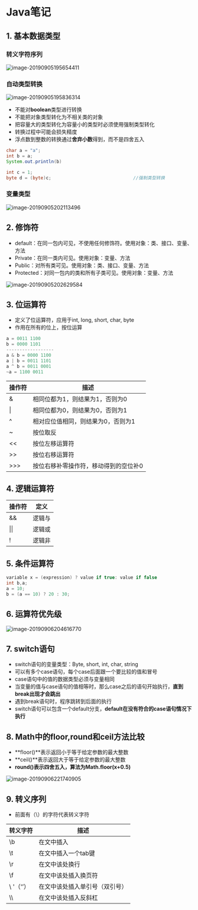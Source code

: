 # Java笔记

## 1. 基本数据类型

### 转义字符序列

![image-20190905195654411](../images/image-20190905195654411.png)



### 自动类型转换

![image-20190905195836314](../images/image-20190905195836314.png)

* 不能对**boolean**类型进行转换
* 不能把对象类型转化为不相关类的对象
* 把容量大的类型转化为容量小的类型时必须使用强制类型转化
* 转换过程中可能会损失精度
* 浮点数到整数的转换通过**舍弃小数**得到，而不是四舍五入

```Java
char a = "a";
int b = a;
System.out.println(b)

int c = 1;
byte d = (byte)c;							    //强制类型转换
```



### 变量类型

![image-20190905202113496](../images/image-20190905202113496.png)





## 2. 修饰符

* default：在同一包内可见，不使用任何修饰符。使用对象：类、接口、变量、方法
* Private：在同一类内可见。使用对象：变量、方法
* Public：对所有类可见。使用对象：类、接口、变量、方法
* Protected：对同一包内的类和所有子类可见。使用对象：变量、方法

![image-20190905202629584](../images/image-20190905202629584.png)



## 3. 位运算符

* 定义了位运算符，应用于int, long, short, char, byte
* 作用在所有的位上，按位运算

```java
a = 0011 1100
b = 0000 1101
------------------
a & b = 0000 1100
a | b = 0011 1101
a ^ b = 0011 0001
~a = 1100 0011
```

| 操作符 | 描述                                  |
| ------ | ------------------------------------- |
| &      | 相同位都为1，则结果为1，否则为0       |
| \|     | 相同位都为0，则结果为0，否则为1       |
| ^      | 相对应位值相同，则结果为0，否则为1    |
| ~      | 按位取反                              |
| <<     | 按位左移运算符                        |
| >>     | 按位右移运算符                        |
| >>>    | 按位右移补零操作符，移动得到的空位补0 |



## 4. 逻辑运算符

| 操作符 | 定义   |
| ------ | ------ |
| &&     | 逻辑与 |
| \|\|   | 逻辑或 |
| !      | 逻辑非 |



## 5. 条件运算符

```java
variable x = (expression) ? value if true: value if false
int b,a;
a = 10;
b = (a == 10) ? 20 : 30;
```



## 6. 运算符优先级

![image-20190906204616770](../images/image-20190906204616770.png)



## 7. switch语句

* switch语句的变量类型：Byte, short, int, char, string
* 可以有多个case语句，每个case后面跟一个要比较的值和冒号
* case语句中的值的数据类型必须与变量相同
* 当变量的值与case语句的值相等时，那么case之后的语句开始执行，**直到break出现才会跳出**
* 遇到break语句时，程序跳转到后面的执行
* switch语句可以包含一个default分支，**default在没有符合的case语句情况下执行**



## 8. Math中的floor,round和ceil方法比较

* **floor()**表示返回小于等于给定参数的最大整数
* **ceil()**表示返回大于等于给定参数的最大整数
* **round()**表示四舍五入，算法为**Math.floor(x+0.5)**

![image-20190906221740905](../images/image-20190906221740905.png)



## 9. 转义序列

* 前面有（\）的字符代表转义字符

| 转义字符  | 描述                           |
| --------- | ------------------------------ |
| \b        | 在文中插入                     |
| \t        | 在文中插入一个tab键            |
| \r        | 在文中该处换行                 |
| \f        | 在文中该处插入换页符           |
| \ '（‘’） | 在文中该处插入单引号（双引号） |
| \\\       | 在文中该处插入反斜杠           |



